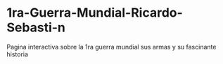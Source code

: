 # 1ra-Guerra-Mundial-Ricardo-Sebasti-n
Pagina interactiva sobre la 1ra guerra mundial sus armas y su fascinante historia

